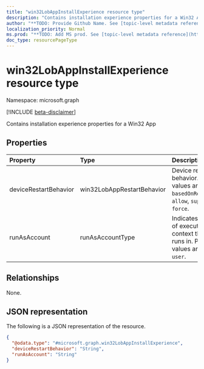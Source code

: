 ```yaml
---
title: "win32LobAppInstallExperience resource type"
description: "Contains installation experience properties for a Win32 App"
author: "**TODO: Provide Github Name. See [topic-level metadata reference](https://msgo.azurewebsites.net/add/document/guidelines/metadata.html#topic-level-metadata)**"
localization_priority: Normal
ms.prod: "**TODO: Add MS prod. See [topic-level metadata reference](https://msgo.azurewebsites.net/add/document/guidelines/metadata.html#topic-level-metadata)**"
doc_type: resourcePageType
---
```


# win32LobAppInstallExperience resource type

Namespace: microsoft.graph

[!INCLUDE [beta-disclaimer](../../includes/beta-disclaimer.md)]

Contains installation experience properties for a Win32 App

## Properties
|Property|Type|Description|
|:---|:---|:---|
|deviceRestartBehavior|win32LobAppRestartBehavior|Device restart behavior. Possible values are: `basedOnReturnCode`, `allow`, `suppress`, `force`.|
|runAsAccount|runAsAccountType|Indicates the type of execution context the app runs in. Possible values are: `system`, `user`.|

## Relationships
None.

## JSON representation
The following is a JSON representation of the resource.
<!-- {
  "blockType": "resource",
  "@odata.type": "microsoft.graph.win32LobAppInstallExperience"
}
-->
``` json
{
  "@odata.type": "#microsoft.graph.win32LobAppInstallExperience",
  "deviceRestartBehavior": "String",
  "runAsAccount": "String"
}
```

